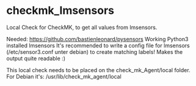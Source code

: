 # checkmk_lmsensors

Local Check for CheckMK, to get all values from lmsensors. 

Needed: https://github.com/bastienleonard/pysensors
Working Python3
installed lmsensors
It's recommended to write a config file for lmsensors (/etc/sensor3.conf unter debian) to create matching labels! Makes the output quite readable :) 

This local check needs to be placed on the check_mk_Agent/local folder. For Debian it's: /usr/lib/check_mk_agent/local